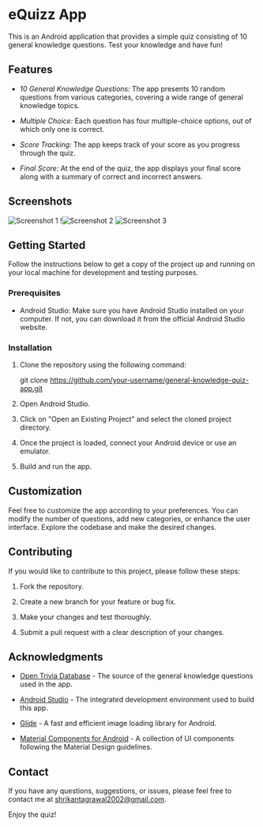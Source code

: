 #  eQuizz App

This is an Android application that provides a simple quiz consisting of 10 general knowledge questions. Test your knowledge and have fun!

## Features

- *10 General Knowledge Questions:* The app presents 10 random questions from various categories, covering a wide range of general knowledge topics.

- *Multiple Choice:* Each question has four multiple-choice options, out of which only one is correct.

- *Score Tracking:* The app keeps track of your score as you progress through the quiz.

- *Final Score:* At the end of the quiz, the app displays your final score along with a summary of correct and incorrect answers.

## Screenshots

![Screenshot 1](SRC..jpeg)
!![Screenshot 2](SRC...jpeg)
![Screenshot 3](SRC....jpeg)

## Getting Started

Follow the instructions below to get a copy of the project up and running on your local machine for development and testing purposes.

### Prerequisites

- Android Studio: Make sure you have Android Studio installed on your computer. If not, you can download it from the official Android Studio website.

### Installation

1. Clone the repository using the following command:

   
   git clone https://github.com/your-username/general-knowledge-quiz-app.git
   

2. Open Android Studio.

3. Click on "Open an Existing Project" and select the cloned project directory.

4. Once the project is loaded, connect your Android device or use an emulator.

5. Build and run the app.

## Customization

Feel free to customize the app according to your preferences. You can modify the number of questions, add new categories, or enhance the user interface. Explore the codebase and make the desired changes.

## Contributing

If you would like to contribute to this project, please follow these steps:

1. Fork the repository.

2. Create a new branch for your feature or bug fix.

3. Make your changes and test thoroughly.

4. Submit a pull request with a clear description of your changes.



## Acknowledgments

- [Open Trivia Database](https://opentdb.com/) - The source of the general knowledge questions used in the app.

- [Android Studio](https://developer.android.com/studio) - The integrated development environment used to build this app.

- [Glide](https://github.com/bumptech/glide) - A fast and efficient image loading library for Android.

- [Material Components for Android](https://github.com/material-components/material-components-android) - A collection of UI components following the Material Design guidelines.

## Contact

If you have any questions, suggestions, or issues, please feel free to contact me at [shrikantagrawal2002@gmail.com](mailto:your-email@example.com).

Enjoy the quiz!

